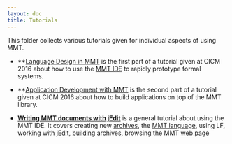 ```yaml
---
layout: doc
title: Tutorials
---
```


This folder collects various tutorials given for individual aspects of using MMT.

* **[Language Design in MMT](prototyping/) is the first part of a tutorial given at CICM 2016 about how to use the [MMT IDE](../applications/jedit.html) to rapidly prototype formal systems.

* **[Application Development with MMT](applications/) is the second part of a tutorial given at CICM 2016 about how to build applications on top of the MMT library.

* **[Writing MMT documents with jEdit](jedit/)** is a general tutorial about using the MMT IDE. It covers creating new [archives](../applications/archives.html), the [MMT language](../language), using LF, working with [jEdit](../applications/jedit.html), [building](../applications/building.html) archives, browsing the MMT [web page](applications/server.html)
